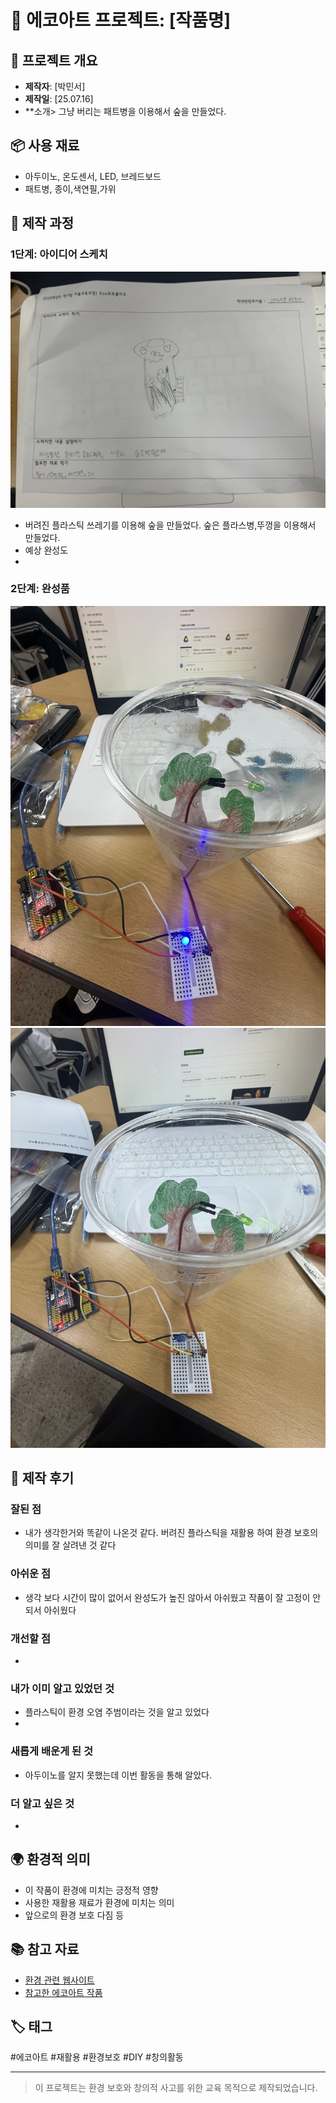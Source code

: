 # 🌱 에코아트 프로젝트: [작품명]

## 📖 프로젝트 개요
- **제작자**: [박민서]
- **제작일**: [25.07.16]
- **소개> 그냥 버리는 패트병을 이용해서  숲을 만들었다. 
## 📦 사용 재료
- 아두이노, 온도센서, LED, 브레드보드
- 패트병, 종이,색연필,가위

## 🔧 제작 과정

### 1단계: 아이디어 스케치
![스케치 이미지](8.jpeg)

- 버려진 플라스틱 쓰레기를 이용해 숲을 만들었다. 숲은 플라스병,뚜껑을 이용해서 만들었다. 
- 예상 완성도
- 

### 2단계: 완성품
![완성품 1](6.jpeg)
![완성품 1](7.jpeg)

## 💭 제작 후기
### 잘된 점
- 내가 생각한거와 똑같이 나온것 같다. 버려진 플라스틱을 재활용 하여 환경 보호의 의미를 잘 살려낸 것 같다

### 아쉬운 점
- 생각 보다 시간이 많이 없어서 완성도가 높진 않아서 아쉬웠고 작품이 잘 고정이 안되서 아쉬웠다

### 개선할 점
- 

### 내가 이미 알고 있었던 것
- 플라스틱이 환경 오염 주범이라는 것을 알고 있었다
- 
### 새롭게 배운게 된 것
- 아두이노를 알지 못했는데 이번 활동을 통해 알았다.

### 더 알고 싶은 것
- 

## 🌍 환경적 의미
- 이 작품이 환경에 미치는 긍정적 영향
- 사용한 재활용 재료가 환경에 미치는 의미
- 앞으로의 환경 보호 다짐 등

## 📚 참고 자료
- [환경 관련 웹사이트](링크)
- [참고한 에코아트 작품](링크)

## 🏷️ 태그
#에코아트 #재활용 #환경보호 #DIY #창의활동

---

> 이 프로젝트는 환경 보호와 창의적 사고를 위한 교육 목적으로 제작되었습니다.
